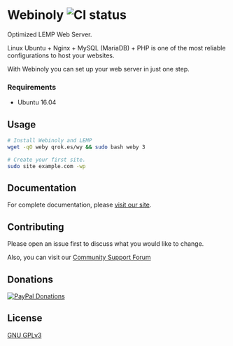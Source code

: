 # Webinoly ![CI status](https://img.shields.io/badge/build-passing-brightgreen.svg)

Optimized LEMP Web Server.

Linux Ubuntu + Nginx + MySQL (MariaDB) + PHP is one of the most reliable configurations to host your websites.

With Webinoly you can set up your web server in just one step.

### Requirements
* Ubuntu 16.04

## Usage

```bash
# Install Webinoly and LEMP
wget -qO weby qrok.es/wy && sudo bash weby 3

# Create your first site.
sudo site example.com -wp
```

## Documentation
For complete documentation, please [visit our site](https://qrokes.com/webinoly/).

## Contributing
Please open an issue first to discuss what you would like to change.

Also, you can visit our [Community Support Forum](https://qrokes.com/support/)

## Donations
[![PayPal Donations](https://www.paypalobjects.com/webstatic/en_US/i/btn/png/gold-rect-paypal-60px.png)](https://www.paypal.me/qrokes)

## License
[GNU GPLv3](https://choosealicense.com/licenses/gpl-3.0/)